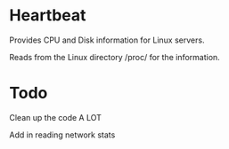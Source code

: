 # Heartbeat

Provides CPU and Disk information for Linux servers.

Reads from the Linux directory /proc/ for the information.

# Todo

Clean up the code A LOT

Add in reading network stats
